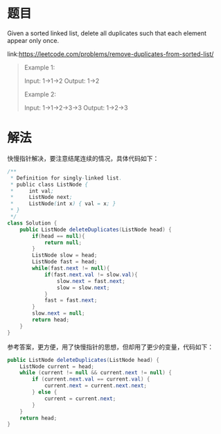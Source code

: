 # 题目
Given a sorted linked list, delete all duplicates such that each element appear only once.

link:https://leetcode.com/problems/remove-duplicates-from-sorted-list/

> Example 1:
> 
> Input: 1->1->2
> Output: 1->2
> 
> Example 2:
> 
> Input: 1->1->2->3->3
> Output: 1->2->3

# 解法
快慢指针解决，要注意结尾连续的情况，具体代码如下：
```java
/**
 * Definition for singly-linked list.
 * public class ListNode {
 *     int val;
 *     ListNode next;
 *     ListNode(int x) { val = x; }
 * }
 */
class Solution {
    public ListNode deleteDuplicates(ListNode head) {
        if(head == null){
            return null;
        }
        ListNode slow = head;
        ListNode fast = head;
        while(fast.next != null){
            if(fast.next.val != slow.val){
                slow.next = fast.next;
                slow = slow.next;
            }
            fast = fast.next;
        }
        slow.next = null;
        return head;
    }
}
```

参考答案，更方便，用了快慢指针的思想，但却用了更少的变量，代码如下：
```java
public ListNode deleteDuplicates(ListNode head) {
    ListNode current = head;
    while (current != null && current.next != null) {
        if (current.next.val == current.val) {
            current.next = current.next.next;
        } else {
            current = current.next;
        }
    }
    return head;
}
```